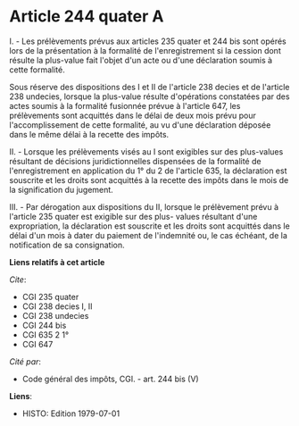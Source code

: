 # Article 244 quater A

I. - Les prélèvements prévus aux articles 235 quater et 244 bis sont opérés lors de la présentation à la formalité de
l'enregistrement si la cession dont résulte la plus-value fait l'objet d'un acte ou d'une déclaration soumis à cette
formalité.

Sous réserve des dispositions des I et II de l'article 238 decies et de l'article 238 undecies, lorsque la plus-value résulte
d'opérations constatées par des actes soumis à la formalité fusionnée prévue à l'article 647, les prélèvements sont acquittés
dans le délai de deux mois prévu pour l'accomplissement de cette formalité, au vu d'une déclaration déposée dans le même
délai à la recette des impôts.

II. - Lorsque les prélèvements visés au I sont exigibles sur des plus-values résultant de décisions juridictionnelles
dispensées de la formalité de l'enregistrement en application du 1° du 2 de l'article 635, la déclaration est souscrite et
les droits sont acquittés à la recette des impôts dans le mois de la signification du jugement.

III. - Par dérogation aux dispositions du II, lorsque le prélèvement prévu à l'article 235 quater est exigible sur des plus-
values résultant d'une expropriation, la déclaration est souscrite et les droits sont acquittés dans le délai d'un mois à
dater du paiement de l'indemnité ou, le cas échéant, de la notification de sa consignation.

**Liens relatifs à cet article**

_Cite_:

  - CGI 235 quater
  - CGI 238 decies I, II
  - CGI 238 undecies
  - CGI 244 bis
  - CGI 635 2 1°
  - CGI 647

_Cité par_:

  - Code général des impôts, CGI. - art. 244 bis (V)

**Liens**:

  - HISTO: Edition 1979-07-01

